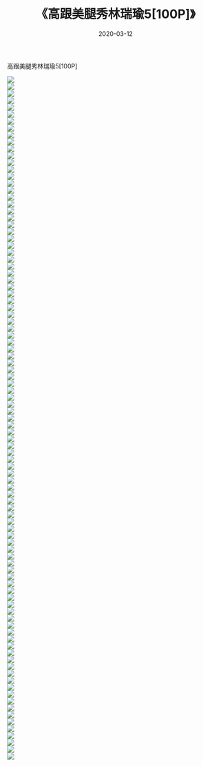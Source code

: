 ﻿---
layout: post
title:  《高跟美腿秀林瑞瑜5[100P]》
date:   2020-03-12
img: http://pic.660000.xyz/1:/唯美/2020/高跟美腿秀林瑞瑜5[100P]/000.jpg
categories: [美女, 清纯, 唯美]
---

高跟美腿秀林瑞瑜5[100P]

  ![](http://pic.660000.xyz/1:/唯美/2020/高跟美腿秀林瑞瑜5[100P]/001.jpg) <br> ![](http://pic.660000.xyz/1:/唯美/2020/高跟美腿秀林瑞瑜5[100P]/002.jpg) <br> ![](http://pic.660000.xyz/1:/唯美/2020/高跟美腿秀林瑞瑜5[100P]/003.jpg) <br> ![](http://pic.660000.xyz/1:/唯美/2020/高跟美腿秀林瑞瑜5[100P]/004.jpg) <br> ![](http://pic.660000.xyz/1:/唯美/2020/高跟美腿秀林瑞瑜5[100P]/005.jpg) <br> ![](http://pic.660000.xyz/1:/唯美/2020/高跟美腿秀林瑞瑜5[100P]/006.jpg) <br> ![](http://pic.660000.xyz/1:/唯美/2020/高跟美腿秀林瑞瑜5[100P]/007.jpg) <br> ![](http://pic.660000.xyz/1:/唯美/2020/高跟美腿秀林瑞瑜5[100P]/008.jpg) <br> ![](http://pic.660000.xyz/1:/唯美/2020/高跟美腿秀林瑞瑜5[100P]/009.jpg) <br> ![](http://pic.660000.xyz/1:/唯美/2020/高跟美腿秀林瑞瑜5[100P]/010.jpg) <br> ![](http://pic.660000.xyz/1:/唯美/2020/高跟美腿秀林瑞瑜5[100P]/011.jpg) <br> ![](http://pic.660000.xyz/1:/唯美/2020/高跟美腿秀林瑞瑜5[100P]/012.jpg) <br> ![](http://pic.660000.xyz/1:/唯美/2020/高跟美腿秀林瑞瑜5[100P]/013.jpg) <br> ![](http://pic.660000.xyz/1:/唯美/2020/高跟美腿秀林瑞瑜5[100P]/014.jpg) <br> ![](http://pic.660000.xyz/1:/唯美/2020/高跟美腿秀林瑞瑜5[100P]/015.jpg) <br> ![](http://pic.660000.xyz/1:/唯美/2020/高跟美腿秀林瑞瑜5[100P]/016.jpg) <br> ![](http://pic.660000.xyz/1:/唯美/2020/高跟美腿秀林瑞瑜5[100P]/017.jpg) <br> ![](http://pic.660000.xyz/1:/唯美/2020/高跟美腿秀林瑞瑜5[100P]/018.jpg) <br> ![](http://pic.660000.xyz/1:/唯美/2020/高跟美腿秀林瑞瑜5[100P]/019.jpg) <br> ![](http://pic.660000.xyz/1:/唯美/2020/高跟美腿秀林瑞瑜5[100P]/020.jpg) <br> ![](http://pic.660000.xyz/1:/唯美/2020/高跟美腿秀林瑞瑜5[100P]/021.jpg) <br> ![](http://pic.660000.xyz/1:/唯美/2020/高跟美腿秀林瑞瑜5[100P]/022.jpg) <br> ![](http://pic.660000.xyz/1:/唯美/2020/高跟美腿秀林瑞瑜5[100P]/023.jpg) <br> ![](http://pic.660000.xyz/1:/唯美/2020/高跟美腿秀林瑞瑜5[100P]/024.jpg) <br> ![](http://pic.660000.xyz/1:/唯美/2020/高跟美腿秀林瑞瑜5[100P]/025.jpg) <br> ![](http://pic.660000.xyz/1:/唯美/2020/高跟美腿秀林瑞瑜5[100P]/026.jpg) <br> ![](http://pic.660000.xyz/1:/唯美/2020/高跟美腿秀林瑞瑜5[100P]/027.jpg) <br> ![](http://pic.660000.xyz/1:/唯美/2020/高跟美腿秀林瑞瑜5[100P]/028.jpg) <br> ![](http://pic.660000.xyz/1:/唯美/2020/高跟美腿秀林瑞瑜5[100P]/029.jpg) <br> ![](http://pic.660000.xyz/1:/唯美/2020/高跟美腿秀林瑞瑜5[100P]/030.jpg) <br> ![](http://pic.660000.xyz/1:/唯美/2020/高跟美腿秀林瑞瑜5[100P]/031.jpg) <br> ![](http://pic.660000.xyz/1:/唯美/2020/高跟美腿秀林瑞瑜5[100P]/032.jpg) <br> ![](http://pic.660000.xyz/1:/唯美/2020/高跟美腿秀林瑞瑜5[100P]/033.jpg) <br> ![](http://pic.660000.xyz/1:/唯美/2020/高跟美腿秀林瑞瑜5[100P]/034.jpg) <br> ![](http://pic.660000.xyz/1:/唯美/2020/高跟美腿秀林瑞瑜5[100P]/035.jpg) <br> ![](http://pic.660000.xyz/1:/唯美/2020/高跟美腿秀林瑞瑜5[100P]/036.jpg) <br> ![](http://pic.660000.xyz/1:/唯美/2020/高跟美腿秀林瑞瑜5[100P]/037.jpg) <br> ![](http://pic.660000.xyz/1:/唯美/2020/高跟美腿秀林瑞瑜5[100P]/038.jpg) <br> ![](http://pic.660000.xyz/1:/唯美/2020/高跟美腿秀林瑞瑜5[100P]/039.jpg) <br> ![](http://pic.660000.xyz/1:/唯美/2020/高跟美腿秀林瑞瑜5[100P]/040.jpg) <br> ![](http://pic.660000.xyz/1:/唯美/2020/高跟美腿秀林瑞瑜5[100P]/041.jpg) <br> ![](http://pic.660000.xyz/1:/唯美/2020/高跟美腿秀林瑞瑜5[100P]/042.jpg) <br> ![](http://pic.660000.xyz/1:/唯美/2020/高跟美腿秀林瑞瑜5[100P]/043.jpg) <br> ![](http://pic.660000.xyz/1:/唯美/2020/高跟美腿秀林瑞瑜5[100P]/044.jpg) <br> ![](http://pic.660000.xyz/1:/唯美/2020/高跟美腿秀林瑞瑜5[100P]/045.jpg) <br> ![](http://pic.660000.xyz/1:/唯美/2020/高跟美腿秀林瑞瑜5[100P]/046.jpg) <br> ![](http://pic.660000.xyz/1:/唯美/2020/高跟美腿秀林瑞瑜5[100P]/047.jpg) <br> ![](http://pic.660000.xyz/1:/唯美/2020/高跟美腿秀林瑞瑜5[100P]/048.jpg) <br> ![](http://pic.660000.xyz/1:/唯美/2020/高跟美腿秀林瑞瑜5[100P]/049.jpg) <br> ![](http://pic.660000.xyz/1:/唯美/2020/高跟美腿秀林瑞瑜5[100P]/050.jpg) <br> ![](http://pic.660000.xyz/1:/唯美/2020/高跟美腿秀林瑞瑜5[100P]/051.jpg) <br> ![](http://pic.660000.xyz/1:/唯美/2020/高跟美腿秀林瑞瑜5[100P]/052.jpg) <br> ![](http://pic.660000.xyz/1:/唯美/2020/高跟美腿秀林瑞瑜5[100P]/053.jpg) <br> ![](http://pic.660000.xyz/1:/唯美/2020/高跟美腿秀林瑞瑜5[100P]/054.jpg) <br> ![](http://pic.660000.xyz/1:/唯美/2020/高跟美腿秀林瑞瑜5[100P]/055.jpg) <br> ![](http://pic.660000.xyz/1:/唯美/2020/高跟美腿秀林瑞瑜5[100P]/056.jpg) <br> ![](http://pic.660000.xyz/1:/唯美/2020/高跟美腿秀林瑞瑜5[100P]/057.jpg) <br> ![](http://pic.660000.xyz/1:/唯美/2020/高跟美腿秀林瑞瑜5[100P]/058.jpg) <br> ![](http://pic.660000.xyz/1:/唯美/2020/高跟美腿秀林瑞瑜5[100P]/059.jpg) <br> ![](http://pic.660000.xyz/1:/唯美/2020/高跟美腿秀林瑞瑜5[100P]/060.jpg) <br> ![](http://pic.660000.xyz/1:/唯美/2020/高跟美腿秀林瑞瑜5[100P]/061.jpg) <br> ![](http://pic.660000.xyz/1:/唯美/2020/高跟美腿秀林瑞瑜5[100P]/062.jpg) <br> ![](http://pic.660000.xyz/1:/唯美/2020/高跟美腿秀林瑞瑜5[100P]/063.jpg) <br> ![](http://pic.660000.xyz/1:/唯美/2020/高跟美腿秀林瑞瑜5[100P]/064.jpg) <br> ![](http://pic.660000.xyz/1:/唯美/2020/高跟美腿秀林瑞瑜5[100P]/065.jpg) <br> ![](http://pic.660000.xyz/1:/唯美/2020/高跟美腿秀林瑞瑜5[100P]/066.jpg) <br> ![](http://pic.660000.xyz/1:/唯美/2020/高跟美腿秀林瑞瑜5[100P]/067.jpg) <br> ![](http://pic.660000.xyz/1:/唯美/2020/高跟美腿秀林瑞瑜5[100P]/068.jpg) <br> ![](http://pic.660000.xyz/1:/唯美/2020/高跟美腿秀林瑞瑜5[100P]/069.jpg) <br> ![](http://pic.660000.xyz/1:/唯美/2020/高跟美腿秀林瑞瑜5[100P]/070.jpg) <br> ![](http://pic.660000.xyz/1:/唯美/2020/高跟美腿秀林瑞瑜5[100P]/071.jpg) <br> ![](http://pic.660000.xyz/1:/唯美/2020/高跟美腿秀林瑞瑜5[100P]/072.jpg) <br> ![](http://pic.660000.xyz/1:/唯美/2020/高跟美腿秀林瑞瑜5[100P]/073.jpg) <br> ![](http://pic.660000.xyz/1:/唯美/2020/高跟美腿秀林瑞瑜5[100P]/074.jpg) <br> ![](http://pic.660000.xyz/1:/唯美/2020/高跟美腿秀林瑞瑜5[100P]/075.jpg) <br> ![](http://pic.660000.xyz/1:/唯美/2020/高跟美腿秀林瑞瑜5[100P]/076.jpg) <br> ![](http://pic.660000.xyz/1:/唯美/2020/高跟美腿秀林瑞瑜5[100P]/077.jpg) <br> ![](http://pic.660000.xyz/1:/唯美/2020/高跟美腿秀林瑞瑜5[100P]/078.jpg) <br> ![](http://pic.660000.xyz/1:/唯美/2020/高跟美腿秀林瑞瑜5[100P]/079.jpg) <br> ![](http://pic.660000.xyz/1:/唯美/2020/高跟美腿秀林瑞瑜5[100P]/080.jpg) <br> ![](http://pic.660000.xyz/1:/唯美/2020/高跟美腿秀林瑞瑜5[100P]/081.jpg) <br> ![](http://pic.660000.xyz/1:/唯美/2020/高跟美腿秀林瑞瑜5[100P]/082.jpg) <br> ![](http://pic.660000.xyz/1:/唯美/2020/高跟美腿秀林瑞瑜5[100P]/083.jpg) <br> ![](http://pic.660000.xyz/1:/唯美/2020/高跟美腿秀林瑞瑜5[100P]/084.jpg) <br> ![](http://pic.660000.xyz/1:/唯美/2020/高跟美腿秀林瑞瑜5[100P]/085.jpg) <br> ![](http://pic.660000.xyz/1:/唯美/2020/高跟美腿秀林瑞瑜5[100P]/086.jpg) <br> ![](http://pic.660000.xyz/1:/唯美/2020/高跟美腿秀林瑞瑜5[100P]/087.jpg) <br> ![](http://pic.660000.xyz/1:/唯美/2020/高跟美腿秀林瑞瑜5[100P]/088.jpg) <br> ![](http://pic.660000.xyz/1:/唯美/2020/高跟美腿秀林瑞瑜5[100P]/089.jpg) <br> ![](http://pic.660000.xyz/1:/唯美/2020/高跟美腿秀林瑞瑜5[100P]/090.jpg) <br> ![](http://pic.660000.xyz/1:/唯美/2020/高跟美腿秀林瑞瑜5[100P]/091.jpg) <br> ![](http://pic.660000.xyz/1:/唯美/2020/高跟美腿秀林瑞瑜5[100P]/092.jpg) <br> ![](http://pic.660000.xyz/1:/唯美/2020/高跟美腿秀林瑞瑜5[100P]/093.jpg) <br> ![](http://pic.660000.xyz/1:/唯美/2020/高跟美腿秀林瑞瑜5[100P]/094.jpg) <br> ![](http://pic.660000.xyz/1:/唯美/2020/高跟美腿秀林瑞瑜5[100P]/095.jpg) <br> ![](http://pic.660000.xyz/1:/唯美/2020/高跟美腿秀林瑞瑜5[100P]/096.jpg) <br> ![](http://pic.660000.xyz/1:/唯美/2020/高跟美腿秀林瑞瑜5[100P]/097.jpg) <br> ![](http://pic.660000.xyz/1:/唯美/2020/高跟美腿秀林瑞瑜5[100P]/098.jpg) <br> ![](http://pic.660000.xyz/1:/唯美/2020/高跟美腿秀林瑞瑜5[100P]/099.jpg) <br>